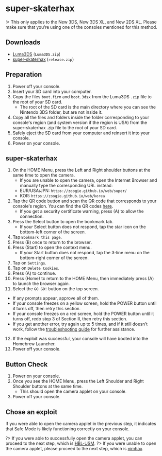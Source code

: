 # super-skaterhax

!> This only applies to the New 3DS, New 3DS XL, and New 2DS XL. Please make sure that you're using one of the consoles mentioned for this method.

## Downloads
- [Luma3DS](https://github.com/LumaTeam/Luma3DS/releases/latest) (`Luma3DS.zip`)
- [super-skaterhax](https://github.com/zoogie/super-skaterhax/releases) (`release.zip`)

## Preparation
1. Power off your console.
2. Insert your SD card into your computer.
3. Copy the files `boot.firm` and `boot.3dsx` from the Luma3DS `.zip` file to the root of your SD card.
   - The root of the SD card is the main directory where you can see the Nintendo 3DS folder, but are not inside it.
4. Copy all the files and folders inside the folder corresponding to your console's region (and system version if the region is USA) from the super-skaterhax .zip file to the root of your SD card.
5. Safely eject the SD card from your computer and reinsert it into your console.
6. Power on your console.

## super-skaterhax
1. On the HOME Menu, press the Left and Right shoulder buttons at the same time to open the camera.
   - If you are unable to open the camera, open the Internet Browser and manually type the corresponding URL instead:
    -  EUR/USA/JPN: `https://zoogie.github.io/web/super/`
    -  KOR: `https://zoogie.github.io/web/korea`
2. Tap the QR code button and scan the QR code that corresponds to your console's region. You can find the QR codes [here](https://user-images.githubusercontent.com/28328903/226086338-585bfdac-0aac-44c0-b413-89206d2815d8.png).
   - If you get a security certificate warning, press (A) to allow the connection.
3. Press the Select button to open the bookmark tab.
   - If your Select button does not respond, tap the star icon on the bottom-left corner of the screen.
4. Tap `Bookmark this page`.
5. Press (B) once to return to the browser.
6. Press (Start) to open the context menu.
   - If your Start button does not respond, tap the 3-line menu on the bottom-right corner of the screen.
7. Tap on `Settings`.
8. Tap on `Delete Cookies`.
9. Press (A) to continue.
10. Press (Home) to return to the HOME Menu, then immediately press (A) to launch the browser again.
11. Select the `GO GO!` button on the top screen.
   - If any prompts appear, approve all of them.
   - If your console freezes on a yellow screen, hold the POWER button until it turns off, then retry this section.
   - If your console freezes on a red screen, hold the POWER button until it turns off, redo step 3 of Section II, then retry this section.
   - If you get another error, try again up to 5 times, and if it still doesn't work, follow the [troubleshooting guide](placeholder) for further assistance.
12. If the exploit was successful, your console will have booted into the Homebrew Launcher.
13. Power off your console.

## Button Check
1. Power on your console.
2. Once you see the HOME Menu, press the Left Shoulder and Right Shoulder buttons at the same time.
   - This should open the camera applet on your console.
3. Power off your console.

## Chose an exploit
If you were able to open the camera applet in the previous step, it indicates that Safe Mode is likely functioning correctly on your console.

?> If you were able to successfully open the camera applet, you can proceed to the next step, which is [HBL-USM](hbl-usm).
?> If you were unable to open the camera applet, please proceed to the next step, which is [nimhax](nimhax).
